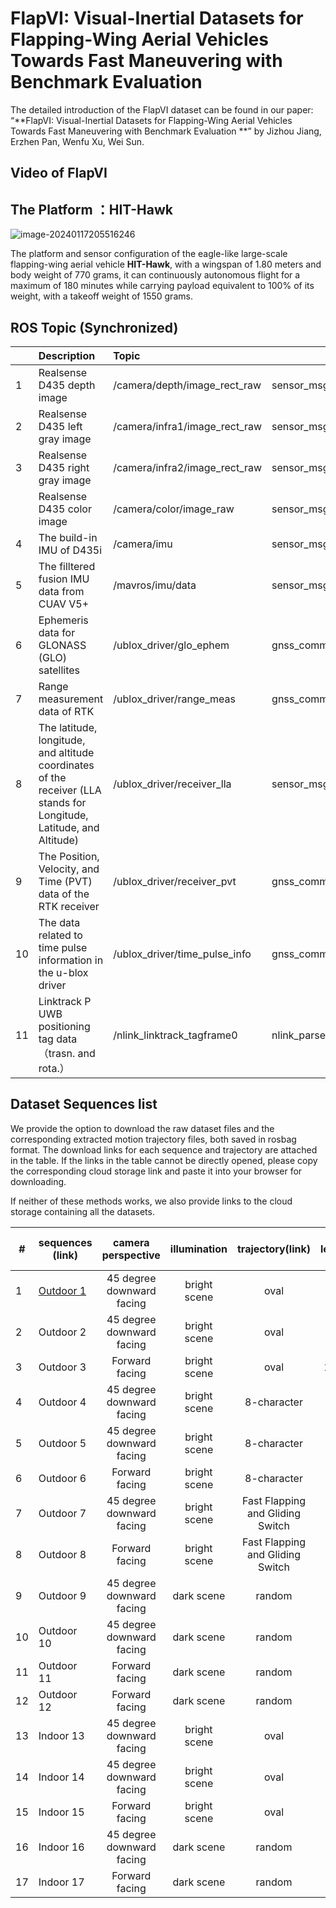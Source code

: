 # FlapVI: Visual-Inertial Datasets for Flapping-Wing Aerial Vehicles  Towards Fast Maneuvering with Benchmark Evaluation  

The detailed introduction of the FlapVI dataset can be found in our paper: “**FlapVI: Visual-Inertial Datasets for Flapping-Wing Aerial Vehicles  Towards Fast Maneuvering with Benchmark Evaluation  **” by Jizhou Jiang, Erzhen Pan, Wenfu Xu, Wei Sun.

## Video of FlapVI



## The Platform ：HIT-Hawk

![image-20240117205516246](C:\Users\admin\AppData\Roaming\Typora\typora-user-images\image-20240117205516246.png)

The platform and sensor configuration of the eagle-like large-scale flapping-wing aerial vehicle **HIT-Hawk**, with a wingspan of 1.80 meters and body weight of 770 grams, it can continuously autonomous flight for a maximum of 180 minutes while carrying payload equivalent to 100% of its weight, with a takeoff weight of 1550 grams.

## ROS Topic (Synchronized)

|      | Description                                                  | Topic                         | Type                            |
| ---- | :----------------------------------------------------------- | :---------------------------- | ------------------------------- |
| 1    | Realsense D435 depth image                                   | /camera/depth/image_rect_raw  | sensor_msgs/Image               |
| 2    | Realsense D435 left gray image                               | /camera/infra1/image_rect_raw | sensor_msgs/Image               |
| 3    | Realsense D435 right gray image                              | /camera/infra2/image_rect_raw | sensor_msgs/Image               |
|      | Realsense D435 color image                                   | /camera/color/image_raw       | sensor_msgs/Image               |
| 4    | The build-in IMU of D435i                                    | /camera/imu                   | sensor_msgs/Imu                 |
| 5    | The filltered fusion IMU data from CUAV V5+                  | /mavros/imu/data              | sensor_msgs/Imu                 |
| 6    | Ephemeris data for GLONASS (GLO) satellites                  | /ublox_driver/glo_ephem       | gnss_comm/GnssGloEphemMsg       |
| 7    | Range measurement data of RTK                                | /ublox_driver/range_meas      | gnss_comm/GnssMeasMsg           |
| 8    | The latitude, longitude, and altitude coordinates of the receiver (LLA stands for Longitude, Latitude, and Altitude) | /ublox_driver/receiver_lla    | sensor_msgs/NavSatFix           |
| 9    | The Position, Velocity, and Time (PVT) data of the RTK receiver | /ublox_driver/receiver_pvt    | gnss_comm/GnssPVTSolnMsg        |
| 10   | The data related to time pulse information in the u-blox driver | /ublox_driver/time_pulse_info | gnss_comm/GnssTimePulseInfoMsg  |
| 11   | Linktrack P UWB positioning tag data（trasn. and rota.）     | /nlink_linktrack_tagframe0    | nlink_parser/LinktrackTagframe0 |



## Dataset Sequences list

We provide the option to download the raw dataset files and the corresponding extracted motion trajectory files, both saved in rosbag format. The download links for each sequence and trajectory are attached in the table. If the links in the table cannot be directly opened, please copy the corresponding cloud storage link and paste it into your browser for downloading. 

If neither of these methods works, we also provide links to the cloud storage containing all the datasets.

| #    | sequences (link)                                 |    camera perspective     | illumination |         trajectory(link)         | length(m) | duration(s) | max ground speed(m/s) | air speed(m/s) | groundtruth | level     |
| ---- | ------------------------------------------------ | :-----------------------: | :----------: | :------------------------------: | :-------: | :---------: | :-------------------: | :------------: | :---------: | --------- |
| 1    | [Outdoor 1](https://pan.quark.cn/s/a176ecdb9dcd) | 45 degree downward facing | bright scene |               oval               |  910.18   |     156     |         12.02         |      0.36      |      ✔      | medium    |
| 2    | Outdoor 2                                        | 45 degree downward facing | bright scene |               oval               |  839.24   |     150     |         13.40         |      0.39      |      ✔      | medium    |
| 3    | Outdoor 3                                        |      Forward  facing      | bright scene |               oval               |  1150.60  |     197     |         13.47         |      1.59      |      ✔      | difficult |
| 4    | Outdoor 4                                        | 45 degree downward facing | bright scene |           8-character            |  808.28   |     159     |         10.04         |      1.68      |      ✔      | medium    |
| 5    | Outdoor 5                                        | 45 degree downward facing | bright scene |           8-character            |  963.88   |     155     |         11.74         |      1.53      |      ✔      | medium    |
| 6    | Outdoor 6                                        |      Forward  facing      | bright scene |           8-character            |  575.89   |     125     |         11.09         |      1.75      |      ✔      | difficult |
| 7    | Outdoor 7                                        | 45 degree downward facing | bright scene | Fast Flapping and Gliding Switch |  377.71   |     67      |         12.29         |      1.62      |      ✔      | medium    |
| 8    | Outdoor 8                                        |      Forward  facing      | bright scene | Fast Flapping and Gliding Switch |  104.10   |     41      |         9.87          |      1.64      |      ✔      | medium    |
| 9    | Outdoor 9                                        | 45 degree downward facing | dark  scene  |              random              |   78.15   |     26      |         8.34          |      1.34      |      ✔      | difficult |
| 10   | Outdoor 10                                       | 45 degree downward facing | dark  scene  |              random              |  105.86   |    31.5     |         7.87          |      1.47      |      ✔      | difficult |
| 11   | Outdoor 11                                       |      Forward  facing      | dark  scene  |              random              |   94.31   |    34.4     |         8.92          |      1.44      |      ✔      | difficult |
| 12   | Outdoor 12                                       |      Forward  facing      | dark  scene  |              random              |   98.82   |     69      |         9.27          |      1.51      |      ✔      | difficult |
| 13   | Indoor 13                                        | 45 degree downward facing | bright scene |               oval               |   43.25   |    17.6     |         8.94          |      NaN       |      ✔      | medium    |
| 14   | Indoor 14                                        | 45 degree downward facing | bright scene |               oval               |  163.44   |    36.3     |         12.17         |      NaN       |      ✔      | difficult |
| 15   | Indoor 15                                        |      Forward  facing      | bright scene |               oval               |   83.34   |    29.3     |         8.81          |      NaN       |      ✔      | difficult |
| 16   | Indoor 16                                        | 45 degree downward facing | dark  scene  |              random              |   55.28   |    13.4     |         11.85         |      NaN       |      ✔      | difficult |
| 17   | Indoor 17                                        |      Forward  facing      | dark  scene  |              random              |   51.14   |    14.6     |         11.99         |      NaN       |      ✔      | difficult |



#### 



